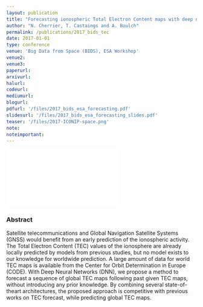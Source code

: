 ```yaml
---
layout: publication
title: "Forecasting ionospheric Total Electron Content maps with deep neural networks"
author: "N. Cherrier, T. Castaings and A. Boulch"
permalink: /publications/2017_bids_tec
date: 2017-01-01
type: conference
venue: 'Big Data from Space (BIDS), ESA Workshop'
venue2: 
venue3:
paperurl: 
arxivurl: 
halurl: 
codeurl: 
mediumurl: 
blogurl: 
pdfurl: '/files/2017_bids_esa_forecasting.pdf'
slidesurl: '/files/2017_bids_esa_forecasting_slides.pdf'
teaser: '/files/2017-ICONIP-space.png'
note:
noteimportant: 
---				
```

			

![](/files/2017_bids_esa_forecasting.pdf)

### Abstract

Satellite telecommunications and Global Navigation Satellite Systems (GNSS) would benefit from an early prediction of the ionospheric activity. The Total Electron Content (TEC) values of the ionosphere are already locally predicted by models from previous studies, but no model exists to our knowledge for worldwide prediction. A large amount of data for world TEC maps is available from the Center for Orbit Determination in Europe (CODE). With Deep Neural Networks (DNN), we propose a method to forecast a sequence of global TEC maps following past given TEC maps, without introducing any prior knowledge. By combining several state-of-theart architectures, the proposed approach is competitive with previous works on TEC forecast, while predicting global TEC maps.